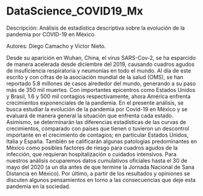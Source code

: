 # DataScience_COVID19_Mx
Descripción: Análisis de estadística descriptiva sobre la evolución de la pandemia por COVID-19 en México.

Autores: Diego Camacho y Victor Nieto.

Desde su aparición en Wuhan, China, el virus SARS-Cov-2, se ha esparcido de manera acelerada desde diciembre del 2019, causando cuadros agudos de insuficiencia respiratoria y neumonías en todo el mundo. Al día de este escrito y con cifras de la asociación mundial de la salud (OMS), se han reportado 5.8 millones de casos alrededor del mundo, generando a su paso más de 350 mil muertes. Con importantes epicentros como Estados Unidos y Brasil, 1.6 y 500 mil contagios respectivamente, ahora América enfrenta crecimientos exponenciales de la pandemia. 
En el presente análisis, se busca estudiar la evolución de la pandemia por Covid-19 en México y se evaluará de manera general la situación que enfrenta cada estado. Asimismo, se determinarán las diferencias estadísticas de las curvas de crecimientos, comparado con países que tienen o tuvieron un descontrol importante en el crecimiento de contagios; en particular Estados Unidos, Italia y España. También se calificarán algunas patologías predominantes en México como posibles factores de riesgo para cuadros agudos de la infección, que requieran hospitalización o cuidados intensivos. Para nuestros análisis ocuparemos datos cumulativos oficiales hasta el 30 de mayo del 2020 (a un día antes de que termine la Jornada Nacional de Sana Distancia en México). Por último, a partir de los resultados y opiniones se discuten algunos pensamientos en torno a las consecuencias que deje esta pandemia en la sociedad.

